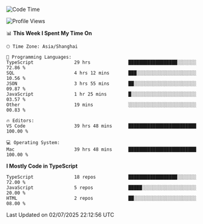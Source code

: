 <!--START_SECTION:waka-->
![Code Time](http://img.shields.io/badge/Code%20Time-7%2C914%20hrs%2017%20mins-blue)

![Profile Views](http://img.shields.io/badge/Profile%20Views-2-blue)

📊 **This Week I Spent My Time On** 

```text
🕑︎ Time Zone: Asia/Shanghai

💬 Programming Languages: 
TypeScript               29 hrs              ██████████████████░░░░░░░   72.86 % 
SQL                      4 hrs 12 mins       ███░░░░░░░░░░░░░░░░░░░░░░   10.56 % 
JSON                     3 hrs 55 mins       ██░░░░░░░░░░░░░░░░░░░░░░░   09.87 % 
JavaScript               1 hr 25 mins        █░░░░░░░░░░░░░░░░░░░░░░░░   03.57 % 
Other                    19 mins             ░░░░░░░░░░░░░░░░░░░░░░░░░   00.83 % 

🔥 Editors: 
VS Code                  39 hrs 48 mins      █████████████████████████   100.00 % 

💻 Operating System: 
Mac                      39 hrs 48 mins      █████████████████████████   100.00 % 
```

**I Mostly Code in TypeScript** 

```text
TypeScript               18 repos            ██████████████████░░░░░░░   72.00 % 
JavaScript               5 repos             █████░░░░░░░░░░░░░░░░░░░░   20.00 % 
HTML                     2 repos             ██░░░░░░░░░░░░░░░░░░░░░░░   08.00 % 
```




 Last Updated on 02/07/2025 22:12:56 UTC
<!--END_SECTION:waka-->
